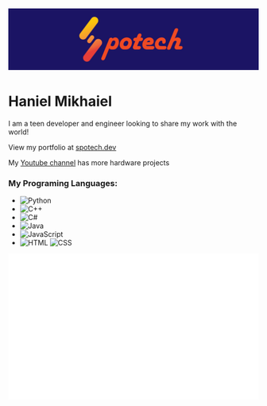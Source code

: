 # <img src="https://raw.githubusercontent.com/SpotechYT/SpotechYT/main/Spotech-Logo-Banner-Small.jpg">
# Haniel Mikhaiel

I am a teen developer and engineer looking to share my work with the world!

View my portfolio at [spotech.dev](https://spotech.dev)

My [Youtube channel](https://www.youtube.com/channel/UChdUd7-Si9OuBiD1_8KFcnQ) has more hardware projects

### My Programing Languages:
  * ![Python](https://img.shields.io/badge/%E2%80%8E-Python-yellow?logo=python&logoColor=white)
  * ![C++](https://img.shields.io/badge/%E2%80%8E-C%2B%2B-blue?logo=C%2B%2B&logoColor=white)
  * ![C#](https://img.shields.io/badge/%E2%80%8E-C%23-green?logo=C&logoColor=white)
  * ![Java](https://img.shields.io/badge/%E2%80%8E-Java-red?logo=iconjar&logoColor=white)
  * ![JavaScript](https://img.shields.io/badge/%E2%80%8E-JavaScript-yellow?logo=javascript&logoColor=white)
  * ![HTML](https://img.shields.io/badge/%E2%80%8E-HTML-%23E34F26?logo=html5&logoColor=white) ![CSS](https://img.shields.io/badge/%E2%80%8E-CSS-%231572B6?logo=css3&logoColor=white)

![](https://raw.githubusercontent.com/SpotechYT/github-stats/master/generated/languages.svg#gh-dark-mode-only)
